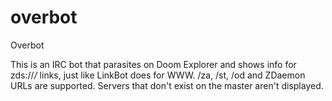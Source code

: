 # overbot
Overbot

This is an IRC bot that parasites on Doom Explorer and shows info for zds://*/* links, just like LinkBot does for WWW.
/za, /st, /od and ZDaemon URLs are supported. Servers that don't exist on the master aren't displayed.
